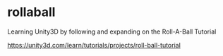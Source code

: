 # rollaball
Learning Unity3D by following and expanding on the Roll-A-Ball Tutorial

https://unity3d.com/learn/tutorials/projects/roll-ball-tutorial
